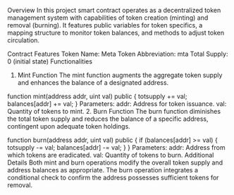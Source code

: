 
Overview
In this project smart contract operates as a decentralized token management system with capabilities of token creation (minting) and removal (burning). It features public variables for token specifics, a mapping structure to monitor token balances, and methods to adjust token circulation.

Contract Features
Token Name: Meta
Token Abbreviation: mta
Total Supply: 0 (initial state)
Functionalities
1. Mint Function
The mint function augments the aggregate token supply and enhances the balance of a designated address.

function mint(address addr, uint val) public {
    totsupply += val;
    balances[addr] += val;
}
Parameters:
addr: Address for token issuance.
val: Quantity of tokens to mint.
2. Burn Function
The burn function diminishes the total token supply and reduces the balance of a specific address, contingent upon adequate token holdings.

function burn(address addr, uint val) public {
    if (balances[addr] >= val) {
        totsupply -= val;
        balances[addr] -= val;
    }
}
Parameters:
addr: Address from which tokens are eradicated.
val: Quantity of tokens to burn.
Additional Details
Both mint and burn operations modify the overall token supply and address balances as appropriate.
The burn operation integrates a conditional check to confirm the address possesses sufficient tokens for removal.
